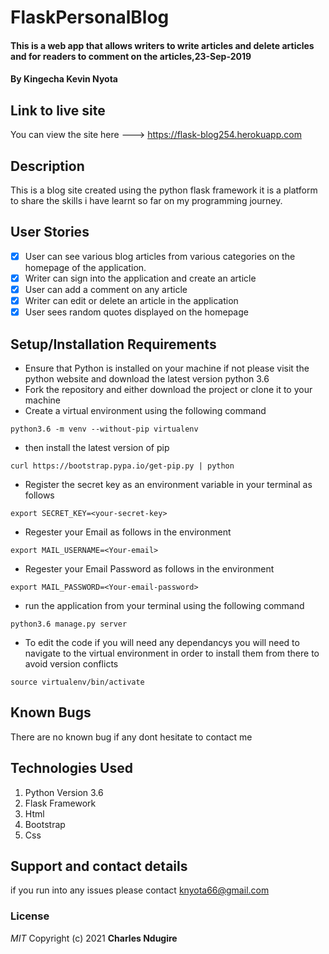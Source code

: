 # FlaskPersonalBlog
####  This is a web app that allows writers to write articles and delete articles and for readers to comment on the articles,23-Sep-2019
#### By **Kingecha Kevin Nyota**
## Link to live site
You can view the site here ---> https://flask-blog254.herokuapp.com

## Description
This is a blog site created using the python flask framework it is a platform to share the skills i have learnt so far on my programming journey.
## User Stories
- [x] User can see various blog articles from various categories on the homepage of the application.
- [x] Writer can sign into the application and create an article
- [x] User can add a comment on any article
- [x] Writer can edit or delete an article in the application 
- [x] User sees random quotes displayed on the homepage

## Setup/Installation Requirements
* Ensure that Python is installed on your machine if not please visit the python website and download the latest version python 3.6
* Fork the repository and either download the project or clone it to your machine
* Create a virtual environment using the following command
```
python3.6 -m venv --without-pip virtualenv
```
* then install the latest version of pip
```
curl https://bootstrap.pypa.io/get-pip.py | python
```
* Register the secret key as an environment variable in your terminal as follows
```
export SECRET_KEY=<your-secret-key>
```
* Regester your Email as follows in the environment
```
export MAIL_USERNAME=<Your-email>
```
* Regester your Email Password as follows in the environment
```
export MAIL_PASSWORD=<Your-email-password>
```
* run the application from your terminal using the following command
```
python3.6 manage.py server
```
* To edit the code if you will need any dependancys you will need to navigate to the virtual environment in order to install them from there to avoid version conflicts
```
source virtualenv/bin/activate
```
## Known Bugs
There are no known bug if any dont hesitate to contact me
## Technologies Used
1. Python Version 3.6
2. Flask Framework
3. Html
4. Bootstrap
5. Css
## Support and contact details
if you run into any issues please contact knyota66@gmail.com
### License
*MIT*
Copyright (c) 2021 **Charles Ndugire**

